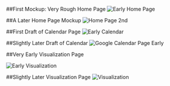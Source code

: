 ##First Mockup: Very Rough Home Page
 ![Early Home Page](https://raw.github.com/uvicmakerlab/LongNowOfUlysses/jonjohns/English507/Logs/Draft%20Documentation/TitleScreen.png)

##A Later Home Page Mockup
 ![Home Page 2nd](https://github.com/uvicmakerlab/LongNowOfUlysses/blob/jonjohns/English507/Logs/Draft%20Documentation/HyperLitWelcomeNonUser.png)

##First Draft of Calendar Page
 ![Early Calendar](https://raw.github.com/uvicmakerlab/LongNowOfUlysses/jonjohns/English507/Logs/Draft%20Documentation/MockUpCalendar.png)

##Slightly Later Draft of Calendar
 ![Google Calendar Page Early](https://raw.github.com/uvicmakerlab/LongNowOfUlysses/jonjohns/English507/Logs/Draft%20Documentation/HyperLitIntegratedCal.png)


##Very Early Visualization Page 

 ![Early Visualization](https://raw.github.com/uvicmakerlab/LongNowOfUlysses/jonjohns/English507/Logs/Draft%20Documentation/HyperLitYourDay.png)

##Slightly Later Visualization Page
 ![Visualization](https://raw.github.com/uvicmakerlab/LongNowOfUlysses/jonjohns/English507/Logs/Draft%20Documentation/ReadingSchedVis.png)



